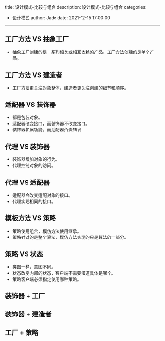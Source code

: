 title: 设计模式-比较与组合
description: 设计模式-比较与组合
categories:
  - 设计模式
author: Jade
date: 2021-12-15 17:00:00
---

## 工厂方法 VS 抽象工厂
- 抽象工厂创建的是一系列相关或相互依赖的产品，工厂方法创建的是单个产品。

## 工厂方法 VS 建造者
- 工厂方法更关注对象整体，建造者更关注创建的细节和顺序。

## 适配器 VS 装饰器
- 都是包装对象。
- 适配器改变接口，而装饰器不改变接口。
- 装饰器扩展功能，而适配器负责转发。

## 代理 VS 装饰器
- 装饰器增加对象的行为。
- 代理控制对象的访问。

## 代理 VS 适配器
- 适配器会改变适配对象的接口。
- 代理实现相同的接口。

## 模板方法 VS 策略
- 策略使用组合，模仿方法使用继承。
- 策略针对的是整个算法，模仿方法实现的只是算法的一部分。

## 策略 VS 状态
- 类图一样，意图不同。
- 状态改变内部的状态，客户端不需要知道具体是哪个。
- 策略客户端必须指定使用哪种策略。

## 装饰器 + 工厂

## 装饰器 + 建造者

## 工厂 + 策略
